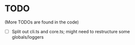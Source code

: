 # TODO
(More TODOs are found in the code)

- [ ] Split out cli.ts and core.ts; might need to restructure some globals/loggers
